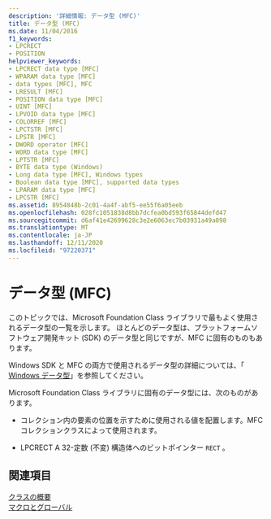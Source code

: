 ```yaml
---
description: '詳細情報: データ型 (MFC)'
title: データ型 (MFC)
ms.date: 11/04/2016
f1_keywords:
- LPCRECT
- POSITION
helpviewer_keywords:
- LPCRECT data type [MFC]
- WPARAM data type [MFC]
- data types [MFC], MFC
- LRESULT [MFC]
- POSITION data type [MFC]
- UINT [MFC]
- LPVOID data type [MFC]
- COLORREF [MFC]
- LPCTSTR [MFC]
- LPSTR [MFC]
- DWORD operator [MFC]
- WORD data type [MFC]
- LPTSTR [MFC]
- BYTE data type (Windows)
- Long data type [MFC], Windows types
- Boolean data type [MFC], supported data types
- LPARAM data type [MFC]
- LPCSTR [MFC]
ms.assetid: 8954848b-2c01-4a4f-abf5-ee55f6a05eeb
ms.openlocfilehash: 028fc1051838d8bb7dcfea0bd593f65844defd47
ms.sourcegitcommit: d6af41e42699628c3e2e6063ec7b03931a49a098
ms.translationtype: MT
ms.contentlocale: ja-JP
ms.lasthandoff: 12/11/2020
ms.locfileid: "97220371"
---
```

# <a name="data-types-mfc"></a>データ型 (MFC)

このトピックでは、Microsoft Foundation Class ライブラリで最もよく使用されるデータ型の一覧を示します。 ほとんどのデータ型は、プラットフォームソフトウェア開発キット (SDK) のデータ型と同じですが、MFC に固有のものもあります。

Windows SDK と MFC の両方で使用されるデータ型の詳細については、「             [Windows データ型](/windows/win32/WinProg/windows-data-types)」を参照してください。

Microsoft Foundation Class ライブラリに固有のデータ型には、次のものがあります。

- コレクション内の要素の位置を示すために使用される値を配置します。MFC コレクションクラスによって使用されます。

- LPCRECT A 32-定数 (不変) 構造体へのビットポインター                     `RECT` 。

## <a name="see-also"></a>関連項目

[クラスの概要](../../mfc/class-library-overview.md)<br/>
[マクロとグローバル](../../mfc/reference/mfc-macros-and-globals.md)
